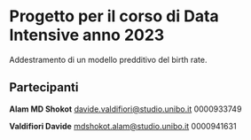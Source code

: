 # Progetto per il corso di Data Intensive anno 2023

Addestramento di un modello predditivo del birth rate.

## Partecipanti
**Alam MD Shokot** davide.valdifiori@studio.unibo.it 0000933749

**Valdifiori Davide** mdshokot.alam@studio.unibo.it 0000941631
